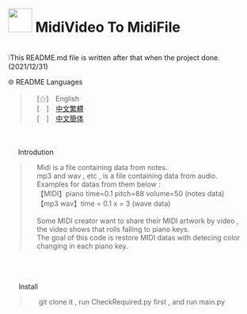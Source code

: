  
# <img src="https://cdn.discordapp.com/attachments/879008540839256134/996740051323068466/unknown.png" width=48> **MidiVideo To MidiFile**
<br>
❕This README.md file is written after that when the project done. (2021/12/31)
&nbsp;

<br>

🌐 README Languages
>&emsp;&nbsp;[⚝]　English<br>
&emsp;&nbsp;[　]　[中文繁體](https://github.com/mcg25035/MidiVideo2MidiFile/blob/master/README/README_TC.md)<br>
&emsp;&nbsp;[　]　[中文簡体](https://github.com/mcg25035/MidiVideo2MidiFile/blob/master/README/README_SC.md)

<br><br>
<img src="https://media.discordapp.net/attachments/763787703958372402/992695856492982352/unknown.png" width=16> Introdution

>&emsp;&nbsp;Midi is a file containing data from notes.<br>
>&emsp;&nbsp;mp3 and wav , etc , is a file containing data from audio.<br>
>&emsp;&nbsp;Examples for datas from them below :<br>
>&emsp;&nbsp;【MIDI】piano time=0.1 pitch=88 volume=50 (notes data)<br>
>&emsp;&nbsp;【mp3 wav】time = 0.1  x = 3 (wave data)<br>
><br>
>&emsp;&nbsp;Some MIDI creator want to share their MIDI artwork by video ,<br>
>&emsp;&nbsp;the video shows that rolls falling to piano keys.<br>
>&emsp;&nbsp;The goal of this code is restore MIDI datas with detecing color<br>
>&emsp;&nbsp;changing in each piano key.

<br><br>

<img src="https://cdn.discordapp.com/attachments/763787703958372402/992716242706255932/unknown.png" width=17> Install

>&emsp;&nbsp; git clone it , run CheckRequired.py first , and run main.py



 
